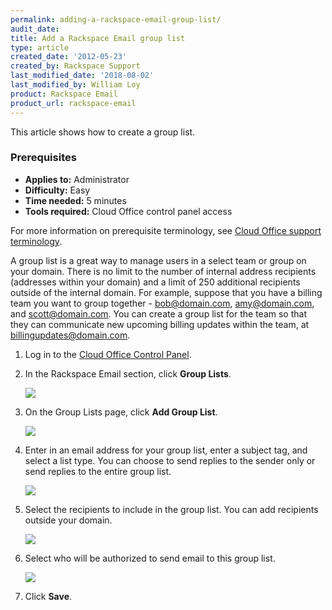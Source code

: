 ```yaml
---
permalink: adding-a-rackspace-email-group-list/
audit_date:
title: Add a Rackspace Email group list
type: article
created_date: '2012-05-23'
created_by: Rackspace Support
last_modified_date: '2018-08-02'
last_modified_by: William Loy
product: Rackspace Email
product_url: rackspace-email
---
```


This article shows how to create a group list.

### Prerequisites

- **Applies to:** Administrator
- **Difficulty:** Easy
- **Time needed:** 5 minutes
- **Tools required:** Cloud Office control panel access

For more information on prerequisite terminology, see [Cloud Office support terminology](/how-to/cloud-office-support-terminology).

A group list is a great way to manage users in a select team or group on your domain. There is no limit to the number of internal address recipients (addresses within your domain) and a limit of 250 additional recipients outside of the internal domain. For example, suppose that you have a billing team you want to group together - bob@domain.com, amy@domain.com, and scott@domain.com. You can create a group list for the team so that they can communicate new upcoming billing updates within the team, at billingupdates@domain.com.

1. Log in to the [Cloud Office Control Panel](https://cp.rackspace.com).
2. In the Rackspace Email section, click **Group Lists**.

    <img src="{% asset_path rackspace-email/adding-a-rackspace-email-group-list/group_lists_CP1.png %}" />

3. On the Group Lists page, click **Add Group List**.

    <img src="{% asset_path rackspace-email/adding-a-rackspace-email-group-list/group_lists_CP1.png %}" />

4. Enter in an email address for your group list, enter a subject tag, and select a list type. You can choose to send replies to the sender only or send replies to the entire group list.

    <img src="{% asset_path rackspace-email/adding-a-rackspace-email-group-list/group_lists_CP1.png %}" />

5. Select the recipients to include in the group list. You can add recipients outside your domain.

    <img src="{% asset_path rackspace-email/adding-a-rackspace-email-group-list/group_lists_CP1.png %}" />

6. Select who will be authorized to send email to this group list.

    <img src="{% asset_path rackspace-email/adding-a-rackspace-email-group-list/group_list_details.png %}" />

7. Click **Save**.
